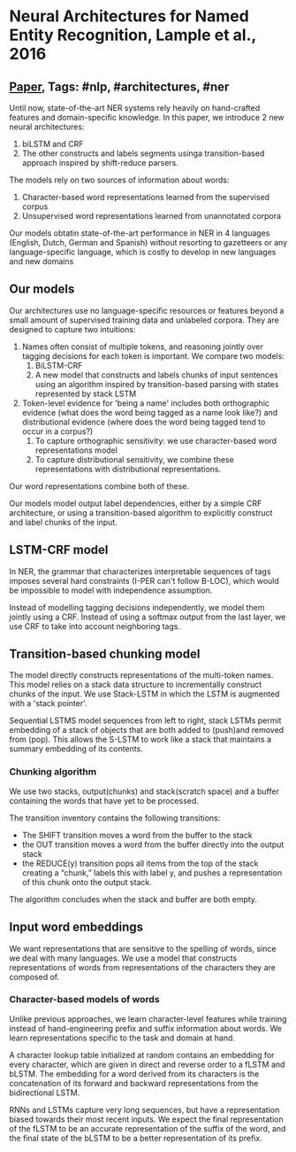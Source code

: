 # Neural Architectures for Named Entity Recognition, Lample et al., 2016

## [Paper](https://www.aclweb.org/anthology/N16-1030), Tags: \#nlp, \#architectures, \#ner

Until now, state-of-the-art NER systems rely heavily on hand-crafted features and domain-specific knowledge. In this paper, we introduce 2 new neural architectures:

1. biLSTM and CRF
2. The other constructs and labels segments usinga transition-based approach inspired by shift-reduce parsers.

The models rely on two sources of information about words:

1. Character-based word representations learned from the supervised corpus
2. Unsupervised word representations learned from unannotated corpora

Our models obtatin state-of-the-art performance in NER in 4 languages (English, Dutch, German and Spanish) without resorting to gazetteers or any language-specific language, which is costly to develop in new languages and new domains

## Our models

Our architectures use no language-specific resources or features beyond a small amount of supervised training data and unlabeled corpora. They are designed to capture two intuitions:

1. Names often consist of multiple tokens, and reasoning jointly over tagging decisions for each token is important. We compare two models:
   1. BiLSTM-CRF
   2. A new model that constructs and labels chunks of input sentences using an algorithm inspired by transition-based parsing with states represented by stack LSTM
2. Token-level evidence for 'being a name' includes both orthographic evidence (what does the word being tagged as a name look like?) and distributional evidence (where does the word being tagged tend to occur in a corpus?)
   1. To capture orthographic sensitivity: we use character-based word representations model
   2. To capture distributional sensitivity, we combine these representations with distributional representations.

Our word representations combine both of these.

Our models model output label dependencies, either by a simple CRF architecture, or using a transition-based algorithm to explicitly construct and label chunks of the input.

## LSTM-CRF model

In NER, the grammar that characterizes interpretable sequences of tags imposes several hard constraints (I-PER can't follow B-LOC), which would be impossible to model with independence assumption.

Instead of modelling tagging decisions independently, we model them jointly using a CRF. Instead of using a softmax output from the last layer, we use CRF to take into account neighboring tags.

## Transition-based chunking model

The model directly constructs representations of the multi-token names. This model relies on a stack data structure to incrementally construct chunks of the input. We use Stack-LSTM in which the LSTM is augmented with a 'stack pointer'.

Sequential LSTMS model sequences from left to right, stack LSTMs permit embedding of a stack of objects that are both added to (push)and removed from (pop). This allows the S-LSTM to work like a stack that maintains a summary embedding of its contents.

### Chunking algorithm

We use two stacks, output(chunks) and stack(scratch space) and a buffer containing the words that have yet to be processed.

The transition inventory contains the following transitions: 

* The SHIFT transition moves a word from the buffer to the stack
* the OUT transition moves a word from the buffer directly into the output stack
* the REDUCE(y) transition pops all items from the top of the stack creating a “chunk,” labels this with label y, and pushes a representation of this chunk onto the output stack.

The algorithm concludes when the stack and buffer are both empty.

## Input word embeddings

We want representations that are sensitive to the spelling of words, since we deal with many languages. We use a model that constructs representations of words from representations of the characters they are composed of.

### Character-based models of words

Unlike previous approaches, we learn character-level features while training instead of hand-engineering prefix and suffix information about words. We learn representations specific to the task and domain at hand.

A character lookup table initialized at random contains an embedding for every character, which are given in direct and reverse order to a fLSTM and bLSTM. The embedding for a word derived from its characters is the concatenation of its forward and backward representations from
the bidirectional LSTM.

RNNs and LSTMs capture very long sequences, but have a representation biased towards their most recent inputs. We expect the final representation of the fLSTM to be an accurate representation of the suffix of the word, and the final state of the bLSTM to be a better representation of its prefix.
